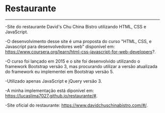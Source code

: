 # Restaurante
-------------

-Site do restaurante David's Chu China Bistro utilizando HTML, CSS e JavaScript.

-O desenvolvimento desse site é uma proposta do curso "HTML, CSS, e Javascript para desenvolvedores web" 
 disponível em: https://www.coursera.org/learn/html-css-javascript-for-web-developers?.

-O curso foi lançado em 2015 e o site foi desenvolvido utilizando o framework Bootstrap versão 3, mas procurando utilizar a versão atualizada do framework eu implementei em Bootstrap versão 5.

-Utilizado apenas JavaScript e jQuery versão 3.

-A minha implementação está diponível em: https://lucaslima7027.github.io/restaurante/#.

-Site oficial do restaurante: https://www.davidchuschinabistro.com/#/.

